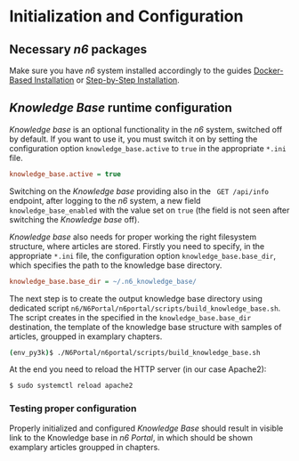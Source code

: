 # Initialization and Configuration

## Necessary _n6_ packages

Make sure you have _n6_ system installed accordingly to the guides [Docker-Based Installation](../../../install_and_conf/docker.md) or [Step-by-Step Installation](../../../install_and_conf/step_by_step/index.md).

## _Knowledge Base_ runtime configuration

_Knowledge base_ is an optional functionality in the _n6_ system, switched off by default. If you want to use it, you must switch it on by setting the configuration option `knowledge_base.active` to `true` in the appropriate `*.ini` file.

```ini
knowledge_base.active = true
```

Switching on the _Knowledge base_ providing also in the ` GET /api/info` endpoint, after logging to the _n6_ system, a new field `knowledge_base_enabled` with the value set on `true` (the field is not seen after switching the _Knowledge base_ off).

_Knowledge base_ also needs for proper working the right filesystem structure, where articles are stored. Firstly you need to specify, in the appropriate `*.ini` file, the configuration option `knowledge_base.base_dir`, which specifies the path to the knowledge base directory.

```ini
knowledge_base.base_dir = ~/.n6_knowledge_base/
```

The next step is to create the output knowledge base directory using dedicated script `n6/N6Portal/n6portal/scripts/build_knowledge_base.sh`. The script creates in the specified in the `knowledge_base.base_dir` destination, the template of the knowledge base structure with samples of articles, groupped in examplary chapters.

```bash
(env_py3k)$ ./N6Portal/n6portal/scripts/build_knowledge_base.sh
```

At the end you need to reload the HTTP server (in our case Apache2):

```bash
$ sudo systemctl reload apache2
```

### Testing proper configuration

Properly initialized and configured _Knowledge Base_ should result in visible link to the Knowledge base in _n6 Portal_, in which should be shown examplary articles groupped in chapters.